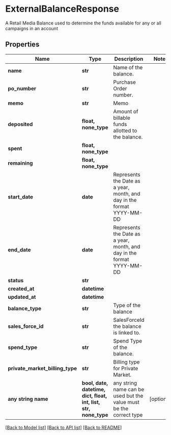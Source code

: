 # ExternalBalanceResponse

A Retail Media Balance used to determine the funds available for any or all campaigns in an account

## Properties
Name | Type | Description | Notes
------------ | ------------- | ------------- | -------------
**name** | **str** | Name of the balance. | 
**po_number** | **str** | Purchase Order number. | 
**memo** | **str** | Memo | 
**deposited** | **float, none_type** | Amount of billable funds allotted to the balance. | 
**spent** | **float, none_type** |  | 
**remaining** | **float, none_type** |  | 
**start_date** | **date** | Represents the Date as a year, month, and day in the format YYYY-MM-DD | 
**end_date** | **date** | Represents the Date as a year, month, and day in the format YYYY-MM-DD | 
**status** | **str** |  | 
**created_at** | **datetime** |  | 
**updated_at** | **datetime** |  | 
**balance_type** | **str** | Type of the balance | 
**sales_force_id** | **str** | SalesForceId the balance is linked to. | 
**spend_type** | **str** | Spend Type of the balance. | 
**private_market_billing_type** | **str** | Billing type for Private Market. | 
**any string name** | **bool, date, datetime, dict, float, int, list, str, none_type** | any string name can be used but the value must be the correct type | [optional]

[[Back to Model list]](../README.md#documentation-for-models) [[Back to API list]](../README.md#documentation-for-api-endpoints) [[Back to README]](../README.md)


